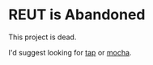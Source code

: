 # REUT is Abandoned

This project is dead.

I'd suggest looking for [tap] or [mocha].

[tap]: https://npmjs.org/package/tap
[mocha]: https://npmjs.org/package/mocha

